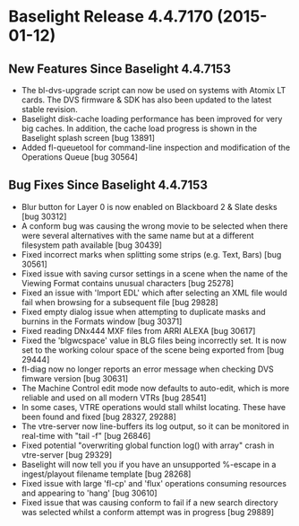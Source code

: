 # Baselight Release 4.4.7170 (2015-01-12)



## New Features Since Baselight 4.4.7153

* The bl-dvs-upgrade script can now be used on systems with Atomix LT cards. The DVS firmware & SDK has also been updated to the latest stable revision.
* Baselight disk-cache loading performance has been improved for very big caches. In addition, the cache load progress is shown in the Baselight splash screen \[bug 13891]
* Added fl-queuetool for command-line inspection and modification of the Operations Queue \[bug 30564]

## Bug Fixes Since Baselight 4.4.7153

* Blur button for Layer 0 is now enabled on Blackboard 2 & Slate desks \[bug 30312]
* A conform bug was causing the wrong movie to be selected when there were several alternatives with the same name but at a different filesystem path available \[bug 30439]
* Fixed incorrect marks when splitting some strips (e.g. Text, Bars) \[bug 30561]
* Fixed issue with saving cursor settings in a scene when the name of the Viewing Format contains unusual characters \[bug 25278]
* Fixed an issue with 'Import EDL' which after selecting an XML file would fail when browsing for a subsequent file \[bug 29828]
* Fixed empty dialog issue when attempting to duplicate masks and burnins in the Formats window \[bug 30371]
* Fixed reading DNx444 MXF files from ARRI ALEXA \[bug 30617]
* Fixed the 'blgwcspace' value in BLG files being incorrectly set. It is now set to the working colour space of the scene being exported from \[bug 29444]
* fl-diag now no longer reports an error message when checking DVS fimware version \[bug 30631]
* The Machine Control edit mode now defaults to auto-edit, which is more reliable and used on all modern VTRs \[bug 28541]
* In some cases, VTRE operations would stall whilst locating. These have been found and fixed \[bug 28327, 29288]
* The vtre-server now line-buffers its log output, so it can be monitored in real-time with "tail -f" \[bug 26846]
* Fixed potential "overwriting global function log() with array" crash in vtre-server \[bug 29329]
* Baselight will now tell you if you have an unsupported %-escape in a ingest/playout filename template \[bug 28268]
* Fixed issue with large 'fl-cp' and 'flux' operations consuming resources and appearing to 'hang' \[bug 30610]
* Fixed issue that was causing conform to fail if a new search directory was selected whilst a conform attempt was in progress \[bug 29889]
